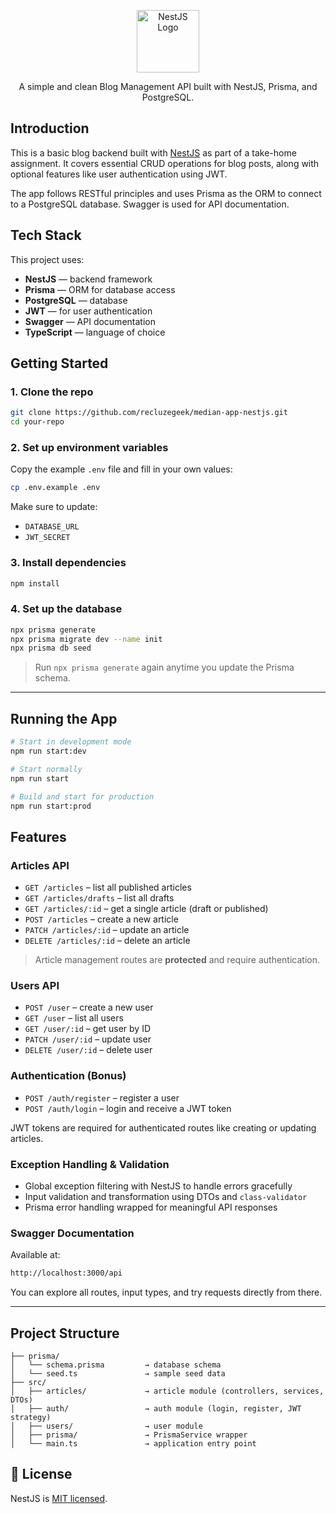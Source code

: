<p align="center">
  <a href="https://nestjs.com/" target="_blank"><img src="https://nestjs.com/img/logo-small.svg" width="100" alt="NestJS Logo" /></a>
</p>

<p align="center">
  A simple and clean Blog Management API built with NestJS, Prisma, and PostgreSQL.
</p>

## Introduction

This is a basic blog backend built with [NestJS](https://nestjs.com/) as part of a take-home assignment. It covers essential CRUD operations for blog posts, along with optional features like user authentication using JWT.

The app follows RESTful principles and uses Prisma as the ORM to connect to a PostgreSQL database. Swagger is used for API documentation.

## Tech Stack

This project uses:

* **NestJS** — backend framework
* **Prisma** — ORM for database access
* **PostgreSQL** — database
* **JWT** — for user authentication
* **Swagger** — API documentation
* **TypeScript** — language of choice

## Getting Started

### 1. Clone the repo

```bash
git clone https://github.com/recluzegeek/median-app-nestjs.git
cd your-repo
```

### 2. Set up environment variables

Copy the example `.env` file and fill in your own values:

```bash
cp .env.example .env
```

Make sure to update:

* `DATABASE_URL`
* `JWT_SECRET`

### 3. Install dependencies

```bash
npm install
```

### 4. Set up the database

```bash
npx prisma generate
npx prisma migrate dev --name init
npx prisma db seed
```

> Run `npx prisma generate` again anytime you update the Prisma schema.

---

## Running the App

```bash
# Start in development mode
npm run start:dev

# Start normally
npm run start

# Build and start for production
npm run start:prod
```

## Features

### Articles API

* `GET /articles` – list all published articles
* `GET /articles/drafts` – list all drafts
* `GET /articles/:id` – get a single article (draft or published)
* `POST /articles` – create a new article
* `PATCH /articles/:id` – update an article
* `DELETE /articles/:id` – delete an article

> Article management routes are **protected** and require authentication.

### Users API

* `POST /user` – create a new user
* `GET /user` – list all users
* `GET /user/:id` – get user by ID
* `PATCH /user/:id` – update user
* `DELETE /user/:id` – delete user

### Authentication (Bonus)

* `POST /auth/register` – register a user
* `POST /auth/login` – login and receive a JWT token

JWT tokens are required for authenticated routes like creating or updating articles.

### Exception Handling & Validation

* Global exception filtering with NestJS to handle errors gracefully
* Input validation and transformation using DTOs and `class-validator`
* Prisma error handling wrapped for meaningful API responses

### Swagger Documentation

Available at:

```bash
http://localhost:3000/api
```

You can explore all routes, input types, and try requests directly from there.

---

## Project Structure

```bashn
├── prisma/
│   └── schema.prisma         → database schema
│   └── seed.ts               → sample seed data
├── src/
│   ├── articles/             → article module (controllers, services, DTOs)
│   ├── auth/                 → auth module (login, register, JWT strategy)
│   ├── users/                → user module
│   ├── prisma/               → PrismaService wrapper
│   └── main.ts               → application entry point
```

## 📄 License

NestJS is [MIT licensed](https://github.com/nestjs/nest/blob/master/LICENSE).

